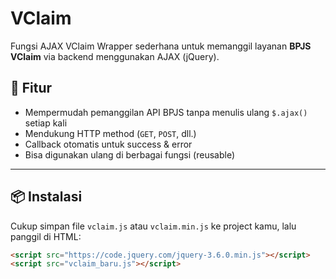 # VClaim
Fungsi AJAX VClaim
Wrapper sederhana untuk memanggil layanan **BPJS VClaim** via backend menggunakan AJAX (jQuery).

## 📌 Fitur
- Mempermudah pemanggilan API BPJS tanpa menulis ulang `$.ajax()` setiap kali
- Mendukung HTTP method (`GET`, `POST`, dll.)
- Callback otomatis untuk success & error
- Bisa digunakan ulang di berbagai fungsi (reusable)

---

## 📦 Instalasi
Cukup simpan file `vclaim.js` atau `vclaim.min.js` ke project kamu, lalu panggil di HTML:

```html
<script src="https://code.jquery.com/jquery-3.6.0.min.js"></script>
<script src="vclaim_baru.js"></script>
